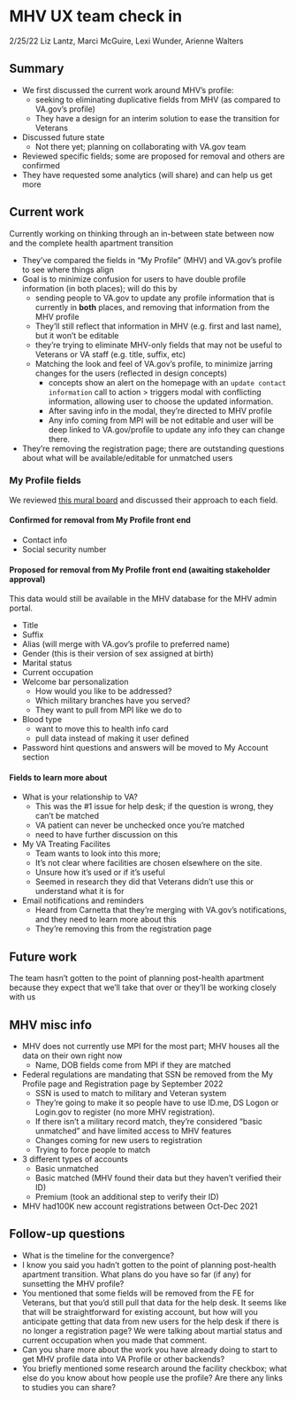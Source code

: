 # MHV UX team check in 
2/25/22
Liz Lantz, Marci McGuire, Lexi Wunder, Arienne Walters

## Summary
- We first discussed the current work around MHV’s profile: 
	- seeking to eliminating duplicative fields from MHV (as compared to VA.gov’s profile)
	- They have a design for an interim solution to ease the transition for Veterans
- Discussed future state
	- Not there yet; planning on collaborating with VA.gov team
- Reviewed specific fields; some are proposed for removal and others are confirmed
- They have requested some analytics (will share) and can help us get more

## Current work
Currently working on thinking through an in-between state between now and the complete health apartment transition
- They’ve compared the fields in “My Profile” (MHV) and VA.gov’s profile to see where things align
- Goal is to minimize confusion for users to have double profile information (in both places); will do this by
	- sending people to VA.gov to update any profile information that is currently in **both** places, and removing that information from the MHV profile
	- They’ll still reflect that information in MHV (e.g. first and last name), but it won’t be editable
	- they’re trying to eliminate MHV-only fields that may not be useful to Veterans or VA staff (e.g. title, suffix, etc)
	- Matching the look and feel of VA.gov’s profile, to minimize jarring changes for the users (reflected in design concepts)
		- concepts show an alert on the homepage with an `update contact information` call to action > triggers modal with conflicting information, allowing user to choose the updated information. 
		- After saving info in the modal, they’re directed to MHV profile
		- Any info coming from MPI will be not editable and user will be deep linked to VA.gov/profile to update any info they can change there.
- They’re removing the registration page; there are outstanding questions about what will be available/editable for unmatched users 

### My Profile fields
We reviewed [this mural board](https://app.mural.co/t/vsa8243/m/vsa8243/1645732777530/3b751dac638c58f4463823ac9476e4e25dc1240f?sender=lizlantz1528) and discussed their approach to each field. 

#### Confirmed for removal from My Profile front end
- Contact info
- Social security number

#### Proposed for removal from My Profile front end (awaiting stakeholder approval)
This data would still be available in the MHV database for the MHV admin portal.
- Title
- Suffix
- Alias (will merge with VA.gov’s profile to preferred name)
- Gender (this is their version of sex assigned at birth)
- Marital status
- Current occupation
- Welcome bar personalization
	- How would you like to be addressed?
	- Which military branches have you served?
	- They want to pull from MPI like we do to 
- Blood type 
	- want to move this to health info card
	- pull data instead of making it user defined 
- Password hint questions and answers will be moved to My Account section

#### Fields to learn more about
- What is your relationship to VA? 
	- This was the #1 issue for help desk; if the question is wrong, they can’t be matched
	- VA patient can never be unchecked once you’re matched
	- need to have further discussion on this
- My VA Treating Facilites
	- Team wants to look into this more; 
	- It’s not clear where facilities are chosen elsewhere on the site.
	- Unsure how it’s used or if it’s useful
	- Seemed in research they did that Veterans didn’t use this or understand what it is for
- Email notifications and reminders
	- Heard from Carnetta that they’re merging with VA.gov’s notifications, and they need to learn more about this
	- They’re removing this from the registration page

## Future work
The team hasn’t gotten to the point of planning post-health apartment because they expect that we’ll take that over or they’ll be working closely with us

## MHV misc info
- MHV does not currently use MPI for the most part; MHV houses all the data on their own right now
	- Name, DOB fields come from MPI if they are matched
- Federal regulations are mandating that SSN be removed from the My Profile page and Registration page by September 2022
	- SSN is used to match to military and Veteran system
	- They’re going to make it so people have to use ID.me, DS Logon or Login.gov to register (no more MHV registration).
	- If there isn’t a military record match, they’re considered “basic unmatched” and have limited access to MHV features
	- Changes coming for new users to registration
	- Trying to force people to match
- 3 different types of accounts
	- Basic unmatched
	- Basic matched (MHV found their data but they haven’t verified their ID)
	- Premium (took an additional step to verify their ID)
- MHV had100K new account registrations between Oct-Dec 2021	

## Follow-up questions
- What is the timeline for the convergence?
- I know you said you hadn’t gotten to the point of planning post-health apartment transition.  What plans do you have so far (if any) for sunsetting the MHV profile?
- You mentioned that some fields will be removed from the FE for Veterans, but that you’d still pull that data for the help desk.  It seems like that will be straightforward for existing account, but how will you anticipate getting that data from new users for the help desk if there is no longer a registration page? We were talking about martial status and current occupation when you made that comment.
- Can you share more about the work you have already doing to start to get MHV profile data into VA Profile or other backends?
- You briefly mentioned some research around the facility checkbox; what else do you know about how people use the profile? Are there any links to studies you can share?
